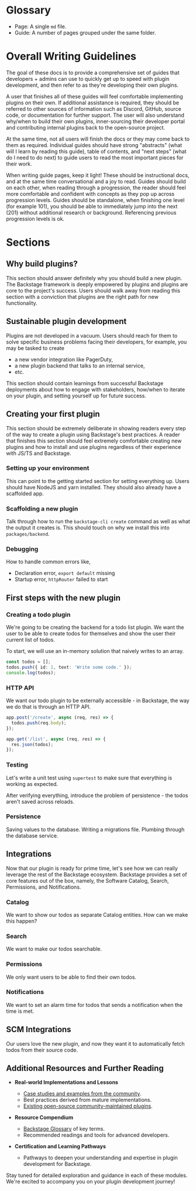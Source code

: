 <!-- THIS FILE IS NOT INTENDED TO BE DISPLAYED ON THE DOCSITE -->

# Glossary

- Page: A single `md` file.
- Guide: A number of pages grouped under the same folder.

# Overall Writing Guidelines

The goal of these docs is to provide a comprehensive set of guides that developers + admins can use to quickly get up to speed with plugin development, and then refer to as they're developing their own plugins.

A user that finishes all of these guides will feel comfortable implementing plugins on their own. If additional assistance is required, they should be referred to other sources of information such as Discord, GitHub, source code, or documentation for further support. The user will also understand why/when to build their own plugins, inner-sourcing their developer portal and contributing internal plugins back to the open-source project.

At the same time, not all users will finish the docs or they may come back to them as required. Individual guides should have strong "abstracts" (what will I learn by reading this guide), table of contents, and "next steps" (what do I need to do next) to guide users to read the most important pieces for their work.

When writing guide pages, keep it light! These should be instructional docs, and at the same time conversational and a joy to read. Guides should build on each other, when reading through a progression, the reader should feel more comfortable and confident with concepts as they pop up across progression levels. Guides should be standalone, when finishing one level (for example 101), you should be able to immediately jump into the next (201) without additional research or background. Referencing previous progression levels is ok.

# Sections

## Why build plugins?

This section should answer definitely why you should build a new plugin. The Backstage framework is deeply empowered by plugins and plugins are core to the project's success. Users should walk away from reading this section with a conviction that plugins are the right path for new functionality.

## Sustainable plugin development

Plugins are not developed in a vacuum. Users should reach for them to solve specific business problems facing their developers, for example, you may be tasked to create

- a new vendor integration like PagerDuty,
- a new plugin backend that talks to an internal service,
- etc.

This section should contain learnings from successful Backstage deployments about how to engage with stakeholders, how/when to iterate on your plugin, and setting yourself up for future success.

## Creating your first plugin

This section should be extremely deliberate in showing readers every step of the way to create a plugin using Backstage's best practices. A reader that finishes this section should feel extremely comfortable creating new plugins and how to install and use plugins regardless of their experience with JS/TS and Backstage.

### Setting up your environment

This can point to the getting started section for setting everything up. Users should have NodeJS and yarn installed. They should also already have a scaffolded app.

### Scaffolding a new plugin

Talk through how to run the `backstage-cli create` command as well as what the output it creates is. This should touch on why we install this into `packages/backend`.

### Debugging

How to handle common errors like,

- Declaration error, `export default` missing
- Startup error, `httpRouter` failed to start

## First steps with the new plugin

### Creating a todo plugin

We're going to be creating the backend for a todo list plugin. We want the user to be able to create todos for themselves and show the user their current list of todos.

To start, we will use an in-memory solution that naively writes to an array.

```ts
const todos = [];
todos.push({ id: 1, text: 'Write some code.' });
console.log(todos);
```

### HTTP API

We want our todo plugin to be externally accessible - in Backstage, the way we do that is through an HTTP API.

```ts
app.post('/create', async (req, res) => {
  todos.push(req.body);
});

app.get('/list', async (req, res) => {
  res.json(todos);
});
```

### Testing

Let's write a unit test using `supertest` to make sure that everything is working as expected.

After verifying everything, introduce the problem of persistence - the todos aren't saved across reloads.

### Persistence

Saving values to the database. Writing a migrations file. Plumbing through the database service.

## Integrations

Now that our plugin is ready for prime time, let's see how we can really leverage the rest of the Backstage ecosystem. Backstage provides a set of core features out of the box, namely, the Software Catalog, Search, Permissions, and Notifications.

### Catalog

We want to show our todos as separate Catalog entities. How can we make this happen?

### Search

We want to make our todos searchable.

### Permissions

We only want users to be able to find their own todos.

### Notifications

We want to set an alarm time for todos that sends a notification when the time is met.

## SCM Integrations

Our users love the new plugin, and now they want it to automatically fetch todos from their source code.

## Additional Resources and Further Reading

- **Real-world Implementations and Lessons**

  - [Case studies and examples from the community](https://github.com/backstage/community#newsletters).
  - Best practices derived from mature implementations.
  - [Existing open-source community-maintained plugins](https://github.com/backstage/community-plugins).

- **Resource Compendium**

  - [Backstage Glossary](https://backstage.io/docs/references/glossary) of key terms.
  - Recommended readings and tools for advanced developers.

- **Certification and Learning Pathways**
  - Pathways to deepen your understanding and expertise in plugin development for Backstage.

Stay tuned for detailed exploration and guidance in each of these modules. We're excited to accompany you on your plugin development journey!
